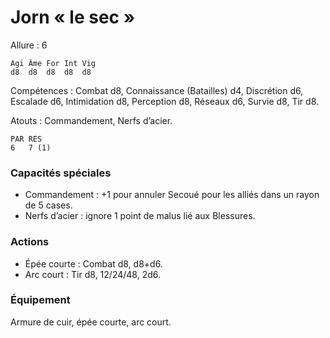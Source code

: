 
# Jorn « le sec »

Allure : 6

	Agi	Âme	For	Int	Vig
	d8	d8	d8	d8	d8

Compétences : Combat d8, Connaissance (Batailles) d4, Discrétion d6, Escalade d6, Intimidation d8, Perception d8, Réseaux d6, Survie d8, Tir d8.

Atouts : Commandement, Nerfs d’acier.

	PAR	RES
	6	7 (1)

### Capacités spéciales
- Commandement : +1 pour annuler Secoué pour les alliés dans un rayon de 5 cases.
- Nerfs d’acier : ignore 1 point de malus lié aux Blessures.

### Actions
- Épée courte : Combat d8, d8+d6.
- Arc court : Tir d8, 12/24/48, 2d6.

### Équipement
Armure de cuir, épée courte, arc court.

